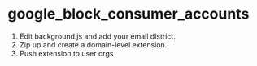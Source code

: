 # google_block_consumer_accounts
1. Edit background.js and add your email district.
2. Zip up and create a domain-level extension.
3. Push extension to user orgs
